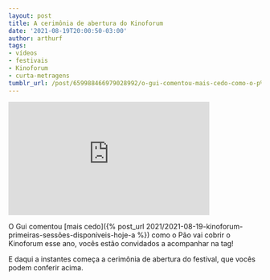 ```yaml
---
layout: post
title: A cerimônia de abertura do Kinoforum
date: '2021-08-19T20:00:50-03:00'
author: arthurf
tags:
- vídeos
- festivais
- Kinoforum
- curta-metragens
tumblr_url: /post/659988466979028992/o-gui-comentou-mais-cedo-como-o-p%C3%A3o-vai-cobrir-o
---
```

<iframe width="400" height="225" id="youtube_iframe" src="https://www.youtube.com/embed/_B5Ioe_Iz2c?feature=oembed&amp;enablejsapi=1&amp;origin=https://safe.txmblr.com&amp;wmode=opaque" frameborder="0" allow="accelerometer; autoplay; clipboard-write; encrypted-media; gyroscope; picture-in-picture" allowfullscreen></iframe>

O Gui comentou [mais cedo]({% post_url 2021/2021-08-19-kinoforum-primeiras-sessões-disponíveis-hoje-a %}) como o Pão vai cobrir o Kinoforum esse ano, vocês estão convidados a acompanhar na tag!

E daqui a instantes começa a cerimônia de abertura do festival, que vocês podem conferir acima.

